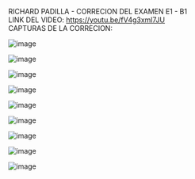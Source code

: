 RICHARD PADILLA - CORRECION DEL EXAMEN E1 - B1 <br>
LINK DEL VIDEO: https://youtu.be/fV4g3xml7JU <br>
CAPTURAS DE LA CORRECION: <br>

![image](https://github.com/user-attachments/assets/3efc1d37-3295-4d7d-8747-facf1dec82e6)

![image](https://github.com/user-attachments/assets/18e77dc3-ad30-4b05-8bda-75d6c0b60211)

![image](https://github.com/user-attachments/assets/61adc856-eca9-4d48-b008-ec8eb6004baf)

![image](https://github.com/user-attachments/assets/04079fa3-3fec-4381-9a08-5db2a9ac2476)

![image](https://github.com/user-attachments/assets/64086b6a-b021-41fe-9fde-c4d49cb5e435)

![image](https://github.com/user-attachments/assets/7dd25b79-ed93-40f1-869c-a88ed1bf162b)

![image](https://github.com/user-attachments/assets/84315561-80e1-49aa-b4d5-e967c39b0ad4)

![image](https://github.com/user-attachments/assets/04db54c6-3cd2-4043-a23f-9fb421a522c7)

![image](https://github.com/user-attachments/assets/d07a77d9-03ea-453b-841f-bed6aac4dbc4)

